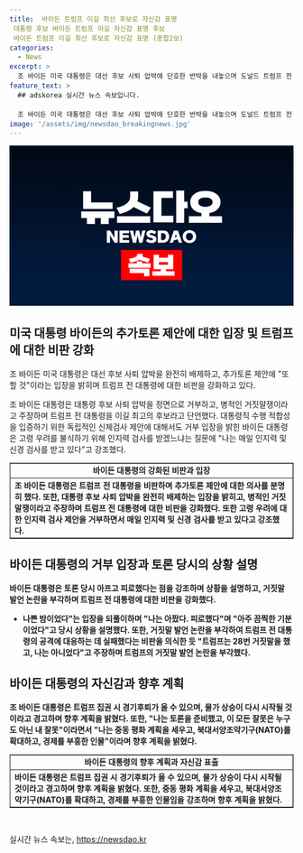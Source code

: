 ```yaml
---
title:  바이든 트럼프 이길 최선 후보로 자신감 표명
 대통령 후보 바이든 트럼프 이길 자신감 표명 후보
 바이든 트럼프 이길 최선 후보로 자신감 표명 (종합2보)
categories:
  - News
excerpt: >
  조 바이든 미국 대통령은 대선 후보 사퇴 압박에 단호한 반박을 내놓으며 도널드 트럼프 전 대통령을 이길 최고의 후보라고 주장했다. 트럼프와의 추가 토론 제안에 또 할 것이라고 단언하며 여론조사 격차에도 믿지 않는다고 밝혔으며, 자신의 대통령직 적합성을 입증하기 위한 독립적인 신체검사 제안을 거부했다. 이에 대해 트럼프는 바이든을 거짓말쟁이로 비난하며, 토론에서 거짓말을 했다고 주장했다. 바이든 대통령은 또한 토론에서의 공격에 대해 거듭 반박하며, 이번 대선에서 승리할 것이라고 강조했다.
feature_text: >
  ## adskorea 실시간 뉴스 속보입니다.

  조 바이든 미국 대통령은 대선 후보 사퇴 압박에 단호한 반박을 내놓으며 도널드 트럼프 전 대통령을 이길 최고의 후보라고 주장했다. 트럼프와의 추가 토론 제안에 또 할 것이라고 단언하며 여론조사 격차에도 믿지 않는다고 밝혔으며, 자신의 대통령직 적합성을 입증하기 위한 독립적인 신체검사 제안을 거부했다. 이에 대해 트럼프는 바이든을 거짓말쟁이로 비난하며, 토론에서 거짓말을 했다고 주장했다. 바이든 대통령은 또한 토론에서의 공격에 대해 거듭 반박하며, 이번 대선에서 승리할 것이라고 강조했다.
image: '/assets/img/newsdao_breakingnews.jpg'
---
```


<p><img src="/assets/img/newsdao_breakingnews.jpg" alt="adskorea 속보" /></p>

<h2 data-ke-size="size26">미국 대통령 바이든의 추가토론 제안에 대한 입장 및 트럼프에 대한 비판 강화</h2>

<p data-ke-size="size16">조 바이든 미국 대통령은 대선 후보 사퇴 압박을 완전히 배제하고, 추가토론 제안에 "또 할 것"이라는 입장을 밝히며 트럼프 전 대통령에 대한 비판을 강화하고 있다.</p>

<p data-ke-size="size16">조 바이든 대통령은 대통령 후보 사퇴 압박을 정면으로 거부하고, 병적인 거짓말쟁이라고 주장하며 트럼프 전 대통령을 이길 최고의 후보라고 단언했다. 대통령직 수행 적합성을 입증하기 위한 독립적인 신체검사 제안에 대해서도 거부 입장을 밝힌 바이든 대통령은 고령 우려를 불식하기 위해 인지력 검사를 받겠느냐는 질문에 "나는 매일 인지력 및 신경 검사를 받고 있다"고 강조했다.</p>

<table style="width: 100%;" border="1">
<tbody>
<tr>
<td style="text-align: center; height: 17px;"><b>바이든 대통령의 강화된 비판과 입장</b></td>
</tr>
<tr>
<td><b>조 바이든 대통령은 트럼프 전 대통령을 비판하며 추가토론 제안에 대한 의사를 분명히 했다. 또한, 대통령 후보 사퇴 압박을 완전히 배제하는 입장을 밝히고, 병적인 거짓말쟁이라고 주장하며 트럼프 전 대통령에 대한 비판을 강화했다. 또한 고령 우려에 대한 인지력 검사 제안을 거부하면서 매일 인지력 및 신경 검사를 받고 있다고 강조했다.</b></td>
</tr>
</tbody>
</table>

<h2 data-ke-size="size26">바이든 대통령의 거부 입장과 토론 당시의 상황 설명</h2>

<p data-ke-size="size16"><b>바이든 대통령은 토론 당시 아프고 피로했다는 점을 강조하며 상황을 설명하고, 거짓말 발언 논란을 부각하며 트럼프 전 대통령에 대한 비판을 강화했다.</b></p>

<ul>
<li><b>나쁜 밤이었다"는 입장을 되풀이하며 "나는 아팠다. 피로했다"며 "아주 끔찍한 기분이었다"고 당시 상황을 설명했다. 또한, 거짓말 발언 논란을 부각하여 트럼프 전 대통령의 공격에 대응하는 데 실패했다는 비판을 의식한 듯 "트럼프는 28번 거짓말을 했고, 나는 아니었다"고 주장하며 트럼프의 거짓말 발언 논란을 부각했다.</b></li>
</ul>

<h2 data-ke-size="size26">바이든 대통령의 자신감과 향후 계획</h2>

<p data-ke-size="size16"><b>조 바이든 대통령은 트럼프 집권 시 경기후퇴가 올 수 있으며, 물가 상승이 다시 시작될 것이라고 경고하며 향후 계획을 밝혔다. 또한, "나는 토론을 준비했고, 이 모든 잘못은 누구도 아닌 내 잘못"이라면서 "나는 중동 평화 계획을 세우고, 북대서양조약기구(NATO)를 확대하고, 경제를 부흥한 인물"이라며 향후 계획을 밝혔다.</b></p>

<table style="width: 100%;" border="1">
<tbody>
<tr>
<td style="text-align: center; height: 17px;"><b>바이든 대통령의 향후 계획과 자신감 표출</b></td>
</tr>
<tr>
<td><b>바이든 대통령은 트럼프 집권 시 경기후퇴가 올 수 있으며, 물가 상승이 다시 시작될 것이라고 경고하며 향후 계획을 밝혔다. 또한, 중동 평화 계획을 세우고, 북대서양조약기구(NATO)를 확대하고, 경제를 부흥한 인물임을 강조하며 향후 계획을 밝혔다.</b></td>
</tr>
</tbody>
</table>

<p data-ke-size="size16">&nbsp;</p>
실시간 뉴스 속보는, <a href="https://newsdao.kr" rel="dofollow">https://newsdao.kr</a>


